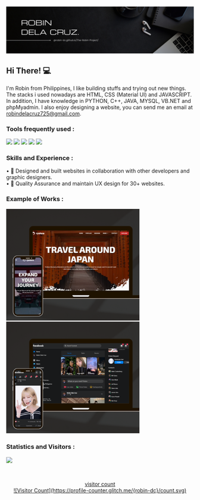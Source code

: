 ![Software Developer](https://github.com/robin-dc/robin-dc/blob/main/robindc.png)

## Hi There! 💻
I'm Robin from Philippines, I like building stuffs and trying out new things. The stacks i used nowadays are HTML, CSS (Material UI) and JAVASCRIPT. In addition, I have knowledge in PYTHON, C++, JAVA, MYSQL, VB.NET and phpMyadmin. I also enjoy designing a website, you can send me an email at robindelacruz725@gmail.com.

### Tools frequently used :

<img src="https://img.shields.io/badge/html5-%23E34F26.svg?style=for-the-badge&logo=html5&logoColor=white">   <img src="https://img.shields.io/badge/css3%20-%2314354C.svg?&style=for-the-badge&logo=css3&logoColor=white">   <img src="https://img.shields.io/badge/javascript%20-%23323330.svg?&style=for-the-badge&logo=javascript&logoColor=%23F7DF1E"> <img src="https://img.shields.io/badge/-material%20ui-ee6e73.svg?style=for-the-badge&logo=mui&logoColor=white"> <img src="http://img.shields.io/badge/-Visual%20Studio-000000?style=for-the-badge&logo=Visual-studio-code&logoColor=blue">


### Skills and Experience : 
• 🌻 Designed and built websites in collaboration with other developers and graphic designers.<br />
• 💼 Quality Assurance and maintain UX design for 30+ websites.


### Example of Works :
<img src='https://github.com/robin-dc/robin-dc/blob/main/ryokou%20mockup.png' alt='loopstudios' height='300'>                         <img src='https://github.com/robin-dc/robin-dc/blob/main/fb-clone%20mockup.png' alt='loopstudios' height='300'>
</a>

### Statistics and Visitors :
<a href="https://www.linkedin.com/in/robin-dela-cruz-12247023b/" align="center">
  <img align="center" src="https://github-readme-stats.vercel.app/api/top-langs/?username=robin-dc&langs_count=8&layout=compact&theme=material-palenight&hide=html,Tcl" />
<br />
<br />
<br />
<p align="center">
  visitor count<br/>
![Visitor Count](https://profile-counter.glitch.me/{robin-dc}/count.svg)
  </p>


